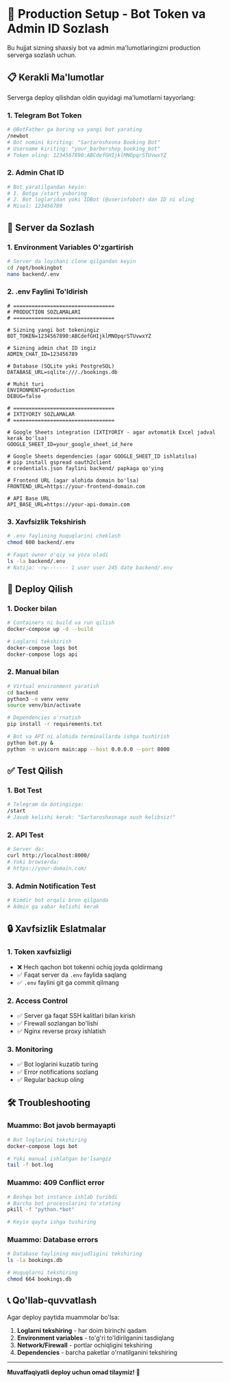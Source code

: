 # 🔧 Production Setup - Bot Token va Admin ID Sozlash

Bu hujjat sizning shaxsiy bot va admin ma'lumotlaringizni production serverga sozlash uchun.

## 📋 Kerakli Ma'lumotlar

Serverga deploy qilishdan oldin quyidagi ma'lumotlarni tayyorlang:

### 1. **Telegram Bot Token**
```bash
# @BotFather ga boring va yangi bot yarating
/newbot
# Bot nomini kiriting: "Sartaroshxona Booking Bot"
# Username kiriting: "your_barbershop_booking_bot"
# Token oling: 1234567890:ABCdefGHIjklMNOpqrSTUvwxYZ
```

### 2. **Admin Chat ID**
```bash
# Bot yaratilgandan keyin:
# 1. Botga /start yuboring
# 2. Bot loglaridan yoki IDBot (@userinfobot) dan ID ni oling
# Misol: 123456789
```

## 🔧 Server da Sozlash

### 1. Environment Variables O'zgartirish

```bash
# Server da loyihani clone qilgandan keyin
cd /opt/bookingbot
nano backend/.env
```

### 2. .env Faylini To'ldirish

```env
# =================================
# PRODUCTION SOZLAMALARI
# =================================

# Sizning yangi bot tokeningiz
BOT_TOKEN=1234567890:ABCdefGHIjklMNOpqrSTUvwxYZ

# Sizning admin chat ID ingiz
ADMIN_CHAT_ID=123456789

# Database (SQLite yoki PostgreSQL)
DATABASE_URL=sqlite:///./bookings.db

# Muhit turi
ENVIRONMENT=production
DEBUG=false

# =================================
# IXTIYORIY SOZLAMALAR
# =================================

# Google Sheets integration (IXTIYORIY - agar avtomatik Excel jadval kerak bo'lsa)
GOOGLE_SHEET_ID=your_google_sheet_id_here

# Google Sheets dependencies (agar GOOGLE_SHEET_ID ishlatilsa)
# pip install gspread oauth2client
# credentials.json faylini backend/ papkaga qo'ying

# Frontend URL (agar alohida domain bo'lsa)
FRONTEND_URL=https://your-frontend-domain.com

# API Base URL
API_BASE_URL=https://your-api-domain.com
```

### 3. Xavfsizlik Tekshirish

```bash
# .env faylining huquqlarini cheklash
chmod 600 backend/.env

# Faqat owner o'qiy va yoza oladi
ls -la backend/.env
# Natija: -rw------- 1 user user 245 date backend/.env
```

## 🚀 Deploy Qilish

### 1. Docker bilan
```bash
# Containers ni build va run qilish
docker-compose up -d --build

# Loglarni tekshirish
docker-compose logs bot
docker-compose logs api
```

### 2. Manual bilan
```bash
# Virtual environment yaratish
cd backend
python3 -m venv venv
source venv/bin/activate

# Dependencies o'rnatish
pip install -r requirements.txt

# Bot va API ni alohida terminallarda ishga tushirish
python bot.py &
python -m uvicorn main:app --host 0.0.0.0 --port 8000
```

## ✅ Test Qilish

### 1. Bot Test
```bash
# Telegram da botingizga:
/start
# Javob kelishi kerak: "Sartaroshxonaga xush kelibsiz!"
```

### 2. API Test
```bash
# Server da:
curl http://localhost:8000/
# Yoki browserda:
# https://your-domain.com/
```

### 3. Admin Notification Test
```bash
# Kimdir bot orqali bron qilganda
# Admin ga xabar kelishi kerak
```

## 🔒 Xavfsizlik Eslatmalar

### 1. **Token xavfsizligi**
- ❌ Hech qachon bot tokenni ochiq joyda qoldirmang
- ✅ Faqat server da `.env` faylida saqlang
- ✅ `.env` faylini git ga commit qilmang

### 2. **Access Control**
- ✅ Server ga faqat SSH kalitlari bilan kirish
- ✅ Firewall sozlangan bo'lishi
- ✅ Nginx reverse proxy ishlatish

### 3. **Monitoring**
- ✅ Bot loglarini kuzatib turing
- ✅ Error notifications sozlang
- ✅ Regular backup oling

## 🛠️ Troubleshooting

### Muammo: Bot javob bermayapti
```bash
# Bot loglarini tekshiring
docker-compose logs bot

# Yoki manual ishlatgan bo'lsangiz
tail -f bot.log
```

### Muammo: 409 Conflict error
```bash
# Boshqa bot instance ishlab turibdi
# Barcha bot processlarini to'xtating
pkill -f "python.*bot"

# Keyin qayta ishga tushiring
```

### Muammo: Database errors
```bash
# Database faylining mavjudligini tekshiring
ls -la bookings.db

# Huquqlarni tekshiring
chmod 664 bookings.db
```

## 📞 Qo'llab-quvvatlash

Agar deploy paytida muammolar bo'lsa:

1. **Loglarni tekshiring** - har doim birinchi qadam
2. **Environment variables** - to'g'ri to'ldirilganini tasdiqlang
3. **Network/Firewall** - portlar ochiqligini tekshiring
4. **Dependencies** - barcha paketlar o'rnatilganini tekshiring

---

**Muvaffaqiyatli deploy uchun omad tilaymiz! 🎉**